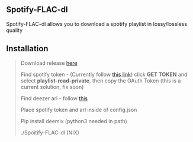 ## Spotify-FLAC-dl

Spotify-FLAC-dl allows you to download a spotify playlist in lossy/lossless quality

## Installation

> Download release [here](https://github.com/LucasRitossa/Spotify-FLAC-dl/releases)
>
> Find spotify token - (Currently follow [this link](https://developer.spotify.com/console/get-playlist-tracks/?playlist_id=21THa8j9TaSGuXYNBU5tsC&user_id=spotify_espa%C3%B1a))
> click **GET TOKEN** and select **playlist-read-private**, then copy the OAuth Token (this is a current solution, fix soon)
>
> Find deezer arl - follow [this](https://www.youtube.com/watch?v=G6d70kbEscg)
> 
> Place spotify token and arl inside of config.json
>
> Pip install deemix (python3 needed in path)
>
> ./Spoitify-FLAC-dl (NIX)

